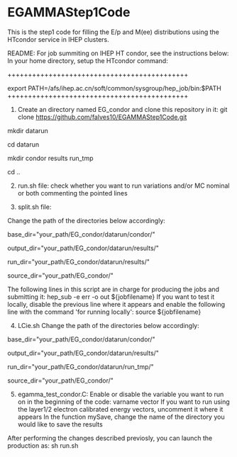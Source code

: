 # EGAMMAStep1Code
This is the step1 code for filling the E/p and M(ee) distributions using the HTcondor service in IHEP clusters.

README:
For job summiting on IHEP HT condor, see the instructions below:
In your home directory, setup the HTcondor command: 

++++++++++++++++++++++++++++++++++++++++++++

export PATH=/afs/ihep.ac.cn/soft/common/sysgroup/hep_job/bin:$PATH
++++++++++++++++++++++++++++++++++++++++++++

1) Create an directory named EG_condor and clone this repository in it:
git clone https://github.com/falves10/EGAMMAStep1Code.git

mkdir datarun

cd datarun

mkdir condor results run_tmp

cd ..

2) run.sh file: check whether you want to run variations and/or MC nominal or both commenting the pointed lines 

3) split.sh file: 

Change the path of the directories below accordingly:

base_dir="your_path/EG_condor/datarun/condor/"

output_dir="your_path/EG_condor/datarun/results/"

run_dir="your_path/EG_condor/datarun/results/"

source_dir="your_path/EG_condor/"

The following lines in this script are in charge for producing the jobs and submitting it:
hep_sub -e err -o out ${jobfilename}
If you want to test it locally, disable the previous line where it appears and enable the following line with the command 'for running locally':
source ${jobfilename} 

4) LCie.sh
Change the path of the directories below accordingly:

base_dir="your_path/EG_condor/datarun/condor/"

output_dir="your_path/EG_condor/datarun/results/"

run_dir="your_path/EG_condor/datarun/run_tmp/"

source_dir="your_path/EG_condor/"

5) egamma_test_condor.C: 
Enable or disable the variable you want to run on in the beginning of the code: varname vector
If you want to run using the layer1/2 electron calibrated energy vectors, uncomment it where it appears 
In the function mySave, change the name of the directory you would like to save the results

After performing the changes described previosly, you can launch the production as: sh run.sh 
